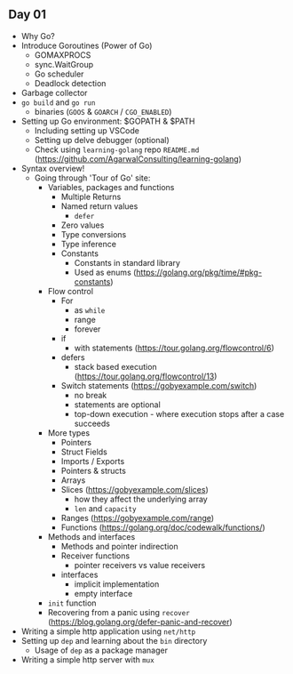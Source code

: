 Day 01
------

- Why Go?
- Introduce Goroutines (Power of Go)
  - GOMAXPROCS
  - sync.WaitGroup
  - Go scheduler
  - Deadlock detection
- Garbage collector
- `go build` and `go run`
  - binaries (`GOOS` & `GOARCH` / `CGO_ENABLED`)
- Setting up Go environment: $GOPATH & $PATH
  - Including setting up VSCode
  - Setting up delve debugger (optional)
  - Check using `learning-golang` repo `README.md` (https://github.com/AgarwalConsulting/learning-golang)
- Syntax overview!
  - Going through 'Tour of Go' site:
    - Variables, packages and functions
      - Multiple Returns
      - Named return values
        - `defer`
      - Zero values
      - Type conversions
      - Type inference
      - Constants
        - Constants in standard library
        - Used as enums (https://golang.org/pkg/time/#pkg-constants)
    - Flow control
      - For
        - as `while`
        - range
        - forever
      - if
        - with statements (https://tour.golang.org/flowcontrol/6)
      - defers
        - stack based execution (https://tour.golang.org/flowcontrol/13)
      - Switch statements (https://gobyexample.com/switch)
        - no break
        - statements are optional
        - top-down execution - where execution stops after a case succeeds
    - More types
      - Pointers
      - Struct Fields
      - Imports / Exports
      - Pointers & structs
      - Arrays
      - Slices (https://gobyexample.com/slices)
        - how they affect the underlying array
        - `len` and `capacity`
      - Ranges (https://gobyexample.com/range)
      - Functions (https://golang.org/doc/codewalk/functions/)
    - Methods and interfaces
      - Methods and pointer indirection
      - Receiver functions
        - pointer receivers vs value receivers
      - interfaces
        - implicit implementation
        - empty interface
    - `init` function
    - Recovering from a panic using `recover` (https://blog.golang.org/defer-panic-and-recover)
- Writing a simple http application using `net/http`
- Setting up `dep` and learning about the `bin` directory
  - Usage of `dep` as a package manager
- Writing a simple http server with `mux`
